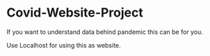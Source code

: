 # Covid-Website-Project
If you want to understand data behind pandemic this can be for you.


Use Localhost for using this as website.
